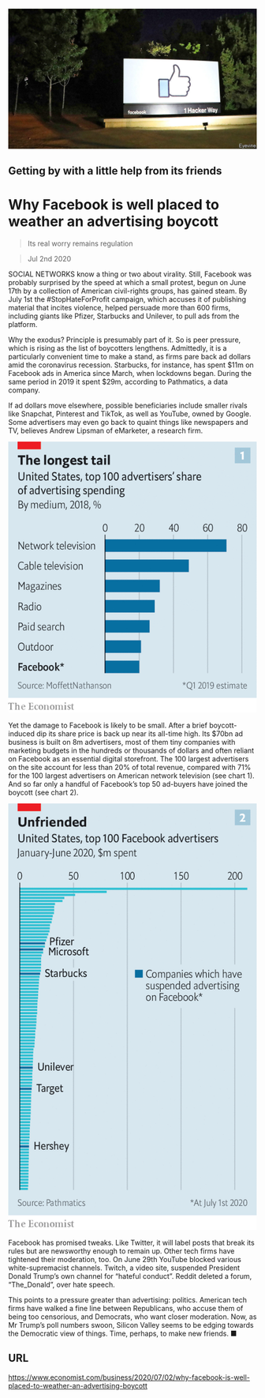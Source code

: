 ![](./images/20200704_WBP502.jpg)

## Getting by with a little help from its friends

# Why Facebook is well placed to weather an advertising boycott

> Its real worry remains regulation

> Jul 2nd 2020

SOCIAL NETWORKS know a thing or two about virality. Still, Facebook was probably surprised by the speed at which a small protest, begun on June 17th by a collection of American civil-rights groups, has gained steam. By July 1st the #StopHateForProfit campaign, which accuses it of publishing material that incites violence, helped persuade more than 600 firms, including giants like Pfizer, Starbucks and Unilever, to pull ads from the platform.

Why the exodus? Principle is presumably part of it. So is peer pressure, which is rising as the list of boycotters lengthens. Admittedly, it is a particularly convenient time to make a stand, as firms pare back ad dollars amid the coronavirus recession. Starbucks, for instance, has spent $11m on Facebook ads in America since March, when lockdowns began. During the same period in 2019 it spent $29m, according to Pathmatics, a data company.

If ad dollars move elsewhere, possible beneficiaries include smaller rivals like Snapchat, Pinterest and TikTok, as well as YouTube, owned by Google. Some advertisers may even go back to quaint things like newspapers and TV, believes Andrew Lipsman of eMarketer, a research firm.



![](./images/20200704_WBC249.png)

Yet the damage to Facebook is likely to be small. After a brief boycott-induced dip its share price is back up near its all-time high. Its $70bn ad business is built on 8m advertisers, most of them tiny companies with marketing budgets in the hundreds or thousands of dollars and often reliant on Facebook as an essential digital storefront. The 100 largest advertisers on the site account for less than 20% of total revenue, compared with 71% for the 100 largest advertisers on American network television (see chart 1). And so far only a handful of Facebook’s top 50 ad-buyers have joined the boycott (see chart 2).



![](./images/20200704_WBC284.png)

Facebook has promised tweaks. Like Twitter, it will label posts that break its rules but are newsworthy enough to remain up. Other tech firms have tightened their moderation, too. On June 29th YouTube blocked various white-supremacist channels. Twitch, a video site, suspended President Donald Trump’s own channel for “hateful conduct”. Reddit deleted a forum, “The_Donald”, over hate speech.

This points to a pressure greater than advertising: politics. American tech firms have walked a fine line between Republicans, who accuse them of being too censorious, and Democrats, who want closer moderation. Now, as Mr Trump’s poll numbers swoon, Silicon Valley seems to be edging towards the Democratic view of things. Time, perhaps, to make new friends. ■

## URL

https://www.economist.com/business/2020/07/02/why-facebook-is-well-placed-to-weather-an-advertising-boycott
